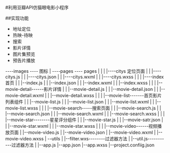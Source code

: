 #利用豆瓣API仿猫眼电影小程序


##实现功能
* 地址定位
* 热映-待映
* 搜索
* 影片详情
* 图片集预览
* 预告片播放

----images ---- 图标
|
----pages  ---- pages
|    |
|    |----citys 定位页面
|    |     |----citys.js
|    |     |----citys.json
|    |     |----citys.wxml
|    |     |----citys.wxss
|    |
|    |----index首页
|    |     |--index.js
|    |     |--index.json
|    |     |--index.wxml
|    |     |--index.wxss
|    |
|    |--movie-detail------影片详情
|    |     |--movie-detail.js
|    |     |--movie-detail.json
|    |     |--movie-detail.wxml
|    |     |--movie-detail.wxss
|    |
|    |--movie-list-------首页影片列表组件
|    |     |--movie-list.js
|    |     |--movie-list.json
|    |     |--movie-list.wxml
|    |     |--movie-list.wxss
|    |
|    |--movie-search-----搜索页面
|    |     |--movie-search.js
|    |     |--movie-search.json
|    |     |--movie-search.wxml
|    |     |--movie-search.wxss
|    |
|    |--movie-star--------星星评分组件
|    |     |--movie-star.js
|    |     |--movie-satr.json
|    |     |--movie-star.wxml
|    |     |--movie-star.wxss
|    |
|    |--movie-video------视频播放页面
|          |--movie-video.js
|          |--movie-video.json
|          |--movie-video.wxml
|          |--movie-video.wxss
|
--utils
|   |--filter.wxs--------过滤器方法
|   |--util.js-----------过滤器方法
|
|--app.js
|--app.json
|--app.wxss
|--project.confiig.json




